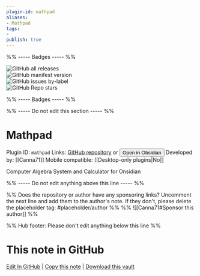 ```yaml
---
plugin-id: mathpad
aliases:
- Mathpad
tags: 
- 
publish: true
---
```


%% ----- Badges ----- %%

![GitHub all releases](https://img.shields.io/github/downloads/Canna71/obsidian-mathpad/total?color=573E7A&logo=github&style=for-the-badge)   
![GitHub manifest version](https://img.shields.io/github/manifest-json/v/Canna71/obsidian-mathpad?color=573E7A&logo=github&style=for-the-badge)   
![GitHub issues by-label](https://img.shields.io/github/issues/Canna71/obsidian-mathpad/help%20wanted?color=573E7A&logo=github&style=for-the-badge)   
![GitHub Repo stars](https://img.shields.io/github/stars/Canna71/obsidian-mathpad?color=573E7A&logo=github&style=for-the-badge)

%% ----- Badges ----- %%

%% ----- Do not edit this section ----- %%

# Mathpad

Plugin ID: `mathpad`
Links: [GitHub repository](https://github.com/Canna71/obsidian-mathpad) or [<button id=HH>Open in Obsidian</button>](obsidian://show-plugin?id=mathpad)
Developed by: [[Canna71]]
Mobile compatible: [[Desktop-only plugins|No]]

Computer Algebra System and Calculator for Onsidian

%% ----- Do not edit anything above this line ----- %% 

%% Does the repository or author have any sponsoring links? Uncomment the next line and add them to the author's note. If they don't, please delete the placeholder tag: #placeholder/author %%
%% ![[Canna71#Sponsor this author]] %%

%% Hub footer: Please don't edit anything below this line %%

# This note in GitHub

<span class="git-footer">[Edit In GitHub](https://github.dev/obsidian-community/obsidian-hub/blob/main/02%20-%20Community%20Expansions/02.05%20All%20Community%20Expansions/Plugins/mathpad.md "git-hub-edit-note") | [Copy this note](https://raw.githubusercontent.com/obsidian-community/obsidian-hub/main/02%20-%20Community%20Expansions/02.05%20All%20Community%20Expansions/Plugins/mathpad.md "git-hub-copy-note") | [Download this vault](https://github.com/obsidian-community/obsidian-hub/archive/refs/heads/main.zip "git-hub-download-vault") </span>
